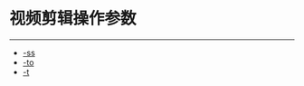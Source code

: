 # 视频剪辑操作参数

---

- [-ss](/repository/Tools/FFmpeg/Clipping/-ss.md#ss)
- [-to](/repository/Tools/FFmpeg/Clipping/-to.md#to)
- [-t](/repository/Tools/FFmpeg/Clipping/-t.md#t)